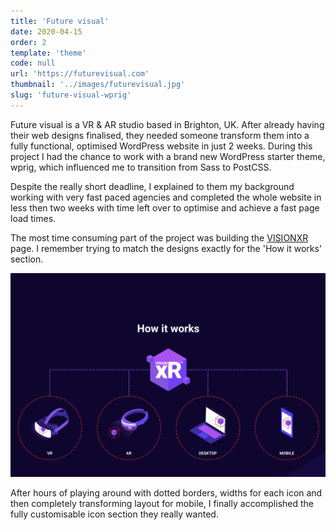 ```yaml
---
title: 'Future visual'
date: 2020-04-15
order: 2
template: 'theme'
code: null
url: 'https://futurevisual.com'
thumbnail: '../images/futurevisual.jpg'
slug: 'future-visual-wprig'
---
```


Future visual is a VR & AR studio based in Brighton, UK. After already having their web designs finalised, they needed someone transform them into a fully functional, optimised WordPress website in just 2 weeks. During this project I had the chance to work with a brand new WordPress starter theme, wprig, which influenced me to transition from Sass to PostCSS.

Despite the really short deadline, I explained to them my background working with very fast paced agencies and completed the whole website in less then two weeks with time left over to optimise and achieve a fast page load times.

The most time consuming part of the project was building the [VISIONXR](https://www.futurevisual.com/visionxr/) page. I remember trying to match the designs exactly for the 'How it works' section.

![How it works section on the VisionXR page](../images/futurevisual-how.png)

After hours of playing around with dotted borders, widths for each icon and then completely transforming layout for mobile, I finally accomplished the fully customisable icon section they really wanted.